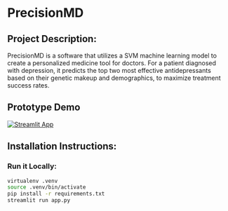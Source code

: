 # PrecisionMD
## Project Description:
PrecisionMD is a software that utilizes a SVM machine learning model to create a personalized medicine tool for doctors. For a patient diagnosed with depression, it predicts the top two most effective antidepressants based on their genetic makeup and demographics, to maximize treatment success rates.

## Prototype Demo
[![Streamlit App](https://static.streamlit.io/badges/streamlit_badge_black_white.svg)](https://precisionmd.streamlit.app/)

## Installation Instructions:
### Run it Locally:
```sh
virtualenv .venv
source .venv/bin/activate
pip install -r requirements.txt
streamlit run app.py
```


